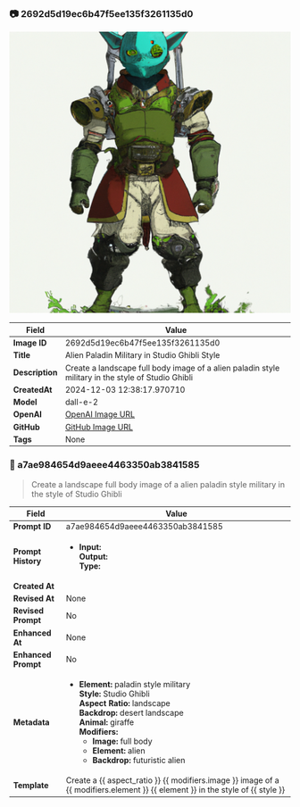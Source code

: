 

### 📷 2692d5d19ec6b47f5ee135f3261135d0 


![data.id](./2692d5d19ec6b47f5ee135f3261135d0.jpg)


| Field          | Value                                                                                                                     |
|----------------|---------------------------------------------------------------------------------------------------------------------------|
| **Image ID**             | 2692d5d19ec6b47f5ee135f3261135d0                                                                                                             |
| **Title**           | Alien Paladin Military in Studio Ghibli Style                                                                                                       |
| **Description**           | Create a landscape full body image of a alien paladin style military in the style of Studio Ghibli                                                                                                       |
| **CreatedAt**        | 2024-12-03 12:38:17.970710                                                                                                        |
| **Model**        | dall-e-2                                                                                                        |
| **OpenAI**         | [OpenAI Image URL](https://oaidalleapiprodscus.blob.core.windows.net/private/org-TZj0gKpq3CiXdXNznVOkBYav/user-t5KW5S6yYiCS0u4yDWasqnEP/img-SCpAFaE8oDgjjhCUff5kNgnL.png?st=2024-12-03T11%3A38%3A11Z&se=2024-12-03T13%3A38%3A11Z&sp=r&sv=2024-08-04&sr=b&rscd=inline&rsct=image/png&skoid=d505667d-d6c1-4a0a-bac7-5c84a87759f8&sktid=a48cca56-e6da-484e-a814-9c849652bcb3&skt=2024-12-03T00%3A34%3A13Z&ske=2024-12-04T00%3A34%3A13Z&sks=b&skv=2024-08-04&sig=EIhm6QMqBj8IxfB43UKPvCJFo7WqH%2BoMPGz7gkyMPC0%3D)                                                                                |
| **GitHub**         | [GitHub Image URL](https://raw.githubusercontent.com/Caneta-Silva/studio-ghibli/blob/main/images/2692d5d19ec6b47f5ee135f3261135d0/2692d5d19ec6b47f5ee135f3261135d0.jpg?raw=true)                                                                                |
| **Tags**       | None                                                                                                                   |

### 📜 a7ae984654d9aeee4463350ab3841585

> Create a landscape full body image of a alien paladin style military in the style of Studio Ghibli

| Field          | Value                                                                                                                                                                      |
|----------------|----------------------------------------------------------------------------------------------------------------------------------------------------------------------------|
| **Prompt ID**  | a7ae984654d9aeee4463350ab3841585                                                                                                                                                            |
| **Prompt History** | <ul><li>**Input:**  <br> **Output:**  <br> **Type:** </li></ul> |
| **Created At** |                                                                                                                                                    |
| **Revised At** | None                                                                                                                                                   |
| **Revised Prompt** | No                                                                                                                                                                      |
| **Enhanced At** | None                                                                                                                                                  |
| **Enhanced Prompt** | No                                                                                                                                                                    |
| **Metadata**   | <ul><li>**Element:** paladin style military <br> **Style:** Studio Ghibli <br> **Aspect Ratio:** landscape <br> **Backdrop:** desert landscape <br> **Animal:** giraffe <br> **Modifiers:**<ul><li>**Image:** full body</li><li>**Element:** alien</li><li>**Backdrop:** futuristic alien</li></ul></li></ul> |
| **Template**   | Create a {{ aspect_ratio }} {{ modifiers.image }} image of a {{ modifiers.element }} {{ element }} in the style of {{ style }}                                                                                                                                           |


